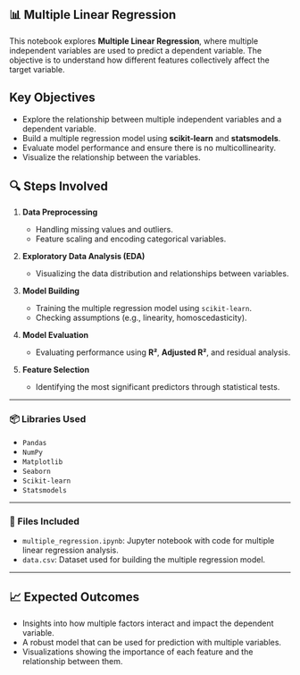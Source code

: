 ## 📊 Multiple Linear Regression

This notebook explores **Multiple Linear Regression**, where multiple independent variables are used to predict a dependent variable. The objective is to understand how different features collectively affect the target variable.

## Key Objectives

- Explore the relationship between multiple independent variables and a dependent variable.
- Build a multiple regression model using **scikit-learn** and **statsmodels**.
- Evaluate model performance and ensure there is no multicollinearity.
- Visualize the relationship between the variables.

## 🔍 Steps Involved

1. **Data Preprocessing**  
   - Handling missing values and outliers.
   - Feature scaling and encoding categorical variables.

2. **Exploratory Data Analysis (EDA)**  
   - Visualizing the data distribution and relationships between variables.

3. **Model Building**  
   - Training the multiple regression model using `scikit-learn`.
   - Checking assumptions (e.g., linearity, homoscedasticity).

4. **Model Evaluation**  
   - Evaluating performance using **R²**, **Adjusted R²**, and residual analysis.

5. **Feature Selection**  
   - Identifying the most significant predictors through statistical tests.

---

### 📦 Libraries Used

- `Pandas`
- `NumPy`
- `Matplotlib`
- `Seaborn`
- `Scikit-learn`
- `Statsmodels`

---

### 📁 Files Included

- `multiple_regression.ipynb`: Jupyter notebook with code for multiple linear regression analysis.
- `data.csv`: Dataset used for building the multiple regression model.

---

## 📈 Expected Outcomes

- Insights into how multiple factors interact and impact the dependent variable.
- A robust model that can be used for prediction with multiple variables.
- Visualizations showing the importance of each feature and the relationship between them.
